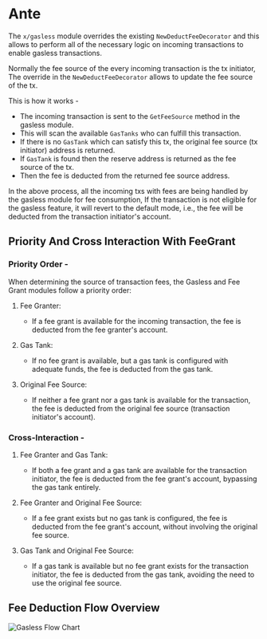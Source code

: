 <!--
order: 3
-->

# Ante

The `x/gasless` module overrides the existing `NewDeductFeeDecorator` and this allows to perform all of the necessary logic on incoming transactions to enable gasless transactions.

Normally the fee source of the every incoming transaction is the tx initiator, The override in the `NewDeductFeeDecorator` allows to update the fee source of the tx.

This is how it works -

- The incoming transaction is sent to the `GetFeeSource` method in the gasless module.
- This will scan the available `GasTanks` who can fulfill this transaction.
- If there is no `GasTank` which can satisfy this tx, the original fee source (tx initiator) address is returned.
- If `GasTank` is found then the reserve address is returned as the fee source of the tx.
- Then the fee is deducted from the returned fee source address.

In the above process, all the incoming txs with fees are being handled by the gasless module for fee consumption, If the transaction is not eligible for the gasless feature, it will revert to the default mode, i.e., the fee will be deducted from the transaction initiator's account.

## Priority And Cross Interaction With FeeGrant

### Priority Order -

When determining the source of transaction fees, the Gasless and Fee Grant modules follow a priority order:

1. Fee Granter:  
    - If a fee grant is available for the incoming transaction, the fee is deducted from the fee granter's account.

1. Gas Tank:  
    - If no fee grant is available, but a gas tank is configured with adequate funds, the fee is deducted from the gas tank.

1. Original Fee Source:  
    - If neither a fee grant nor a gas tank is available for the transaction, the fee is deducted from the original fee source (transaction initiator's account).

### Cross-Interaction -

1. Fee Granter and Gas Tank:
    - If both a fee grant and a gas tank are available for the transaction initiator, the fee is deducted from the fee grant's account, bypassing the gas tank entirely.

1. Fee Granter and Original Fee Source:  
    - If a fee grant exists but no gas tank is configured, the fee is deducted from the fee grant's account, without involving the original fee source.

1. Gas Tank and Original Fee Source:  
    - If a gas tank is available but no fee grant exists for the transaction initiator, the fee is deducted from the gas tank, avoiding the need to use the original fee source.

## Fee Deduction Flow Overview

![Gasless Flow Chart](https://github.com/AllInBetsCom/dymension-rdk/assets/142378743/828c59d2-3b40-4dc7-9fdf-74af71693726)
